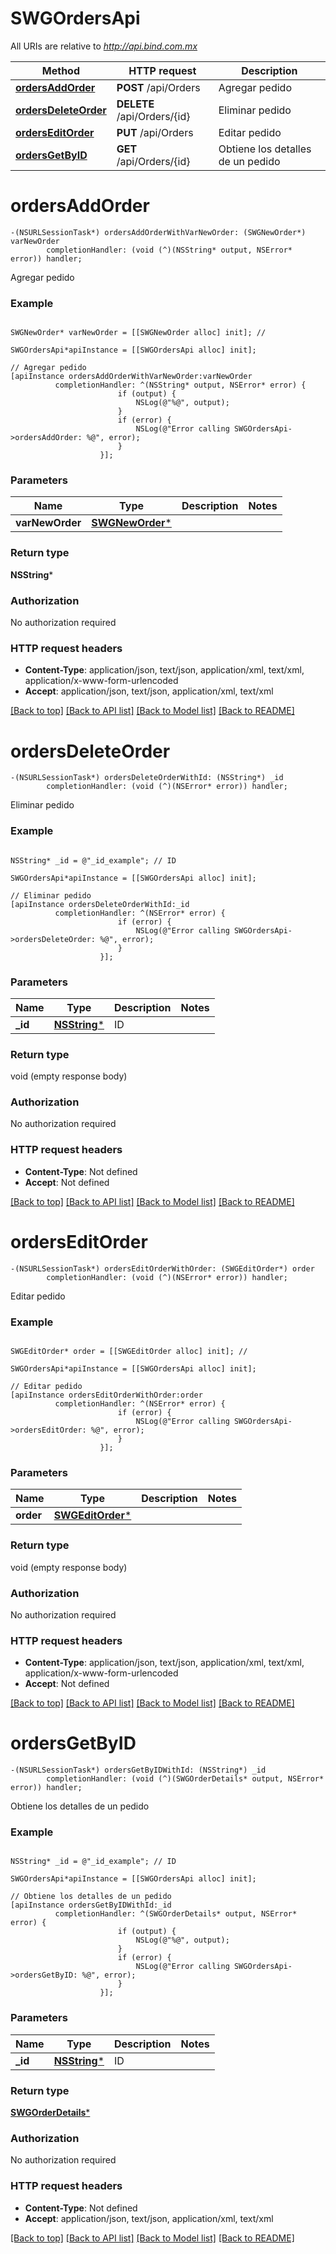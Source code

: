 # SWGOrdersApi

All URIs are relative to *http://api.bind.com.mx*

Method | HTTP request | Description
------------- | ------------- | -------------
[**ordersAddOrder**](SWGOrdersApi.md#ordersaddorder) | **POST** /api/Orders | Agregar pedido
[**ordersDeleteOrder**](SWGOrdersApi.md#ordersdeleteorder) | **DELETE** /api/Orders/{id} | Eliminar pedido
[**ordersEditOrder**](SWGOrdersApi.md#orderseditorder) | **PUT** /api/Orders | Editar pedido
[**ordersGetByID**](SWGOrdersApi.md#ordersgetbyid) | **GET** /api/Orders/{id} | Obtiene los detalles de un pedido


# **ordersAddOrder**
```objc
-(NSURLSessionTask*) ordersAddOrderWithVarNewOrder: (SWGNewOrder*) varNewOrder
        completionHandler: (void (^)(NSString* output, NSError* error)) handler;
```

Agregar pedido



### Example 
```objc

SWGNewOrder* varNewOrder = [[SWGNewOrder alloc] init]; // 

SWGOrdersApi*apiInstance = [[SWGOrdersApi alloc] init];

// Agregar pedido
[apiInstance ordersAddOrderWithVarNewOrder:varNewOrder
          completionHandler: ^(NSString* output, NSError* error) {
                        if (output) {
                            NSLog(@"%@", output);
                        }
                        if (error) {
                            NSLog(@"Error calling SWGOrdersApi->ordersAddOrder: %@", error);
                        }
                    }];
```

### Parameters

Name | Type | Description  | Notes
------------- | ------------- | ------------- | -------------
 **varNewOrder** | [**SWGNewOrder***](SWGNewOrder.md)|  | 

### Return type

**NSString***

### Authorization

No authorization required

### HTTP request headers

 - **Content-Type**: application/json, text/json, application/xml, text/xml, application/x-www-form-urlencoded
 - **Accept**: application/json, text/json, application/xml, text/xml

[[Back to top]](#) [[Back to API list]](../README.md#documentation-for-api-endpoints) [[Back to Model list]](../README.md#documentation-for-models) [[Back to README]](../README.md)

# **ordersDeleteOrder**
```objc
-(NSURLSessionTask*) ordersDeleteOrderWithId: (NSString*) _id
        completionHandler: (void (^)(NSError* error)) handler;
```

Eliminar pedido



### Example 
```objc

NSString* _id = @"_id_example"; // ID

SWGOrdersApi*apiInstance = [[SWGOrdersApi alloc] init];

// Eliminar pedido
[apiInstance ordersDeleteOrderWithId:_id
          completionHandler: ^(NSError* error) {
                        if (error) {
                            NSLog(@"Error calling SWGOrdersApi->ordersDeleteOrder: %@", error);
                        }
                    }];
```

### Parameters

Name | Type | Description  | Notes
------------- | ------------- | ------------- | -------------
 **_id** | [**NSString***](.md)| ID | 

### Return type

void (empty response body)

### Authorization

No authorization required

### HTTP request headers

 - **Content-Type**: Not defined
 - **Accept**: Not defined

[[Back to top]](#) [[Back to API list]](../README.md#documentation-for-api-endpoints) [[Back to Model list]](../README.md#documentation-for-models) [[Back to README]](../README.md)

# **ordersEditOrder**
```objc
-(NSURLSessionTask*) ordersEditOrderWithOrder: (SWGEditOrder*) order
        completionHandler: (void (^)(NSError* error)) handler;
```

Editar pedido



### Example 
```objc

SWGEditOrder* order = [[SWGEditOrder alloc] init]; // 

SWGOrdersApi*apiInstance = [[SWGOrdersApi alloc] init];

// Editar pedido
[apiInstance ordersEditOrderWithOrder:order
          completionHandler: ^(NSError* error) {
                        if (error) {
                            NSLog(@"Error calling SWGOrdersApi->ordersEditOrder: %@", error);
                        }
                    }];
```

### Parameters

Name | Type | Description  | Notes
------------- | ------------- | ------------- | -------------
 **order** | [**SWGEditOrder***](SWGEditOrder.md)|  | 

### Return type

void (empty response body)

### Authorization

No authorization required

### HTTP request headers

 - **Content-Type**: application/json, text/json, application/xml, text/xml, application/x-www-form-urlencoded
 - **Accept**: Not defined

[[Back to top]](#) [[Back to API list]](../README.md#documentation-for-api-endpoints) [[Back to Model list]](../README.md#documentation-for-models) [[Back to README]](../README.md)

# **ordersGetByID**
```objc
-(NSURLSessionTask*) ordersGetByIDWithId: (NSString*) _id
        completionHandler: (void (^)(SWGOrderDetails* output, NSError* error)) handler;
```

Obtiene los detalles de un pedido



### Example 
```objc

NSString* _id = @"_id_example"; // ID

SWGOrdersApi*apiInstance = [[SWGOrdersApi alloc] init];

// Obtiene los detalles de un pedido
[apiInstance ordersGetByIDWithId:_id
          completionHandler: ^(SWGOrderDetails* output, NSError* error) {
                        if (output) {
                            NSLog(@"%@", output);
                        }
                        if (error) {
                            NSLog(@"Error calling SWGOrdersApi->ordersGetByID: %@", error);
                        }
                    }];
```

### Parameters

Name | Type | Description  | Notes
------------- | ------------- | ------------- | -------------
 **_id** | [**NSString***](.md)| ID | 

### Return type

[**SWGOrderDetails***](SWGOrderDetails.md)

### Authorization

No authorization required

### HTTP request headers

 - **Content-Type**: Not defined
 - **Accept**: application/json, text/json, application/xml, text/xml

[[Back to top]](#) [[Back to API list]](../README.md#documentation-for-api-endpoints) [[Back to Model list]](../README.md#documentation-for-models) [[Back to README]](../README.md)

